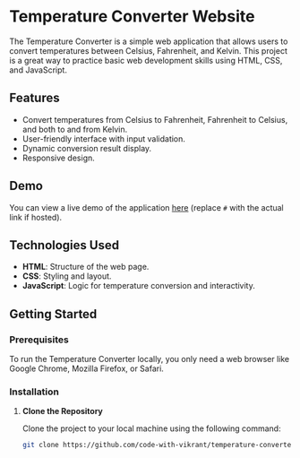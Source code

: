 # Temperature Converter Website

The Temperature Converter is a simple web application that allows users to convert temperatures between Celsius, Fahrenheit, and Kelvin. This project is a great way to practice basic web development skills using HTML, CSS, and JavaScript.

## Features

- Convert temperatures from Celsius to Fahrenheit, Fahrenheit to Celsius, and both to and from Kelvin.
- User-friendly interface with input validation.
- Dynamic conversion result display.
- Responsive design.

## Demo

You can view a live demo of the application [here](#) (replace `#` with the actual link if hosted).

## Technologies Used

- **HTML**: Structure of the web page.
- **CSS**: Styling and layout.
- **JavaScript**: Logic for temperature conversion and interactivity.

## Getting Started

### Prerequisites

To run the Temperature Converter locally, you only need a web browser like Google Chrome, Mozilla Firefox, or Safari.

### Installation

1. **Clone the Repository**

   Clone the project to your local machine using the following command:

   ```bash
   git clone https://github.com/code-with-vikrant/temperature-converter.git
